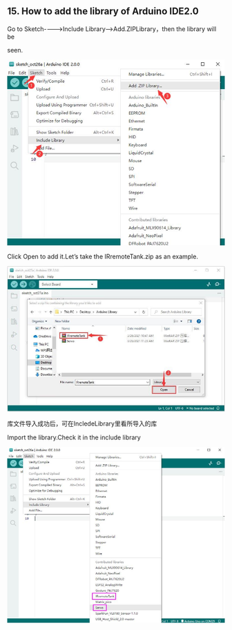 ## 15. How to add the library of Arduino IDE2.0

Go to Sketch---->Include Library—>Add.ZIPLibrary，then the library will be

seen.

![image-20250417113526834](media/image-20250417113526834.png)

Click Open to add it.Let’s take the IRremoteTank.zip as an example.

![image-20250417113614548](media/image-20250417113614548.png)

库文件导入成功后，可在IncledeLibrary里看所导入的库

Import the library.Check it in the include library

![image-20250417113653751](media/image-20250417113653751.png)
